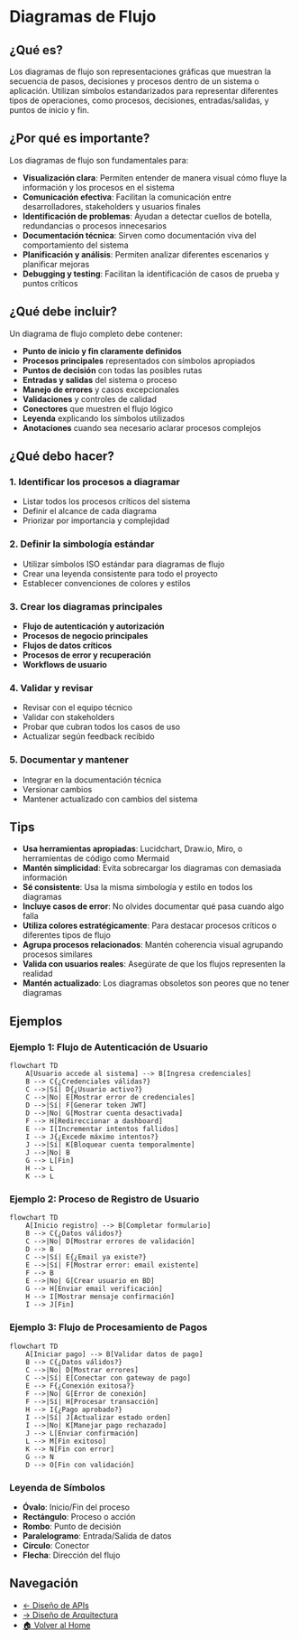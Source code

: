# Diagramas de Flujo

## ¿Qué es?

Los diagramas de flujo son representaciones gráficas que muestran la secuencia de pasos, decisiones y procesos dentro de un sistema o aplicación. Utilizan símbolos estandarizados para representar diferentes tipos de operaciones, como procesos, decisiones, entradas/salidas, y puntos de inicio y fin.

## ¿Por qué es importante?

Los diagramas de flujo son fundamentales para:

- **Visualización clara**: Permiten entender de manera visual cómo fluye la información y los procesos en el sistema
- **Comunicación efectiva**: Facilitan la comunicación entre desarrolladores, stakeholders y usuarios finales
- **Identificación de problemas**: Ayudan a detectar cuellos de botella, redundancias o procesos innecesarios
- **Documentación técnica**: Sirven como documentación viva del comportamiento del sistema
- **Planificación y análisis**: Permiten analizar diferentes escenarios y planificar mejoras
- **Debugging y testing**: Facilitan la identificación de casos de prueba y puntos críticos

## ¿Qué debe incluir?

Un diagrama de flujo completo debe contener:

- **Punto de inicio y fin claramente definidos**
- **Procesos principales** representados con símbolos apropiados
- **Puntos de decisión** con todas las posibles rutas
- **Entradas y salidas** del sistema o proceso
- **Manejo de errores** y casos excepcionales
- **Validaciones** y controles de calidad
- **Conectores** que muestren el flujo lógico
- **Leyenda** explicando los símbolos utilizados
- **Anotaciones** cuando sea necesario aclarar procesos complejos

## ¿Qué debo hacer?

### 1. Identificar los procesos a diagramar

- Listar todos los procesos críticos del sistema
- Definir el alcance de cada diagrama
- Priorizar por importancia y complejidad

### 2. Definir la simbología estándar

- Utilizar símbolos ISO estándar para diagramas de flujo
- Crear una leyenda consistente para todo el proyecto
- Establecer convenciones de colores y estilos

### 3. Crear los diagramas principales

- **Flujo de autenticación y autorización**
- **Procesos de negocio principales**
- **Flujos de datos críticos**
- **Procesos de error y recuperación**
- **Workflows de usuario**

### 4. Validar y revisar

- Revisar con el equipo técnico
- Validar con stakeholders
- Probar que cubran todos los casos de uso
- Actualizar según feedback recibido

### 5. Documentar y mantener

- Integrar en la documentación técnica
- Versionar cambios
- Mantener actualizado con cambios del sistema

## Tips

- **Usa herramientas apropiadas**: Lucidchart, Draw.io, Miro, o herramientas de código como Mermaid
- **Mantén simplicidad**: Evita sobrecargar los diagramas con demasiada información
- **Sé consistente**: Usa la misma simbología y estilo en todos los diagramas
- **Incluye casos de error**: No olvides documentar qué pasa cuando algo falla
- **Utiliza colores estratégicamente**: Para destacar procesos críticos o diferentes tipos de flujo
- **Agrupa procesos relacionados**: Mantén coherencia visual agrupando procesos similares
- **Valida con usuarios reales**: Asegúrate de que los flujos representen la realidad
- **Mantén actualizado**: Los diagramas obsoletos son peores que no tener diagramas

## Ejemplos

### Ejemplo 1: Flujo de Autenticación de Usuario

```mermaid
flowchart TD
    A[Usuario accede al sistema] --> B[Ingresa credenciales]
    B --> C{¿Credenciales válidas?}
    C -->|Sí| D{¿Usuario activo?}
    C -->|No| E[Mostrar error de credenciales]
    D -->|Sí| F[Generar token JWT]
    D -->|No| G[Mostrar cuenta desactivada]
    F --> H[Redireccionar a dashboard]
    E --> I[Incrementar intentos fallidos]
    I --> J{¿Excede máximo intentos?}
    J -->|Sí| K[Bloquear cuenta temporalmente]
    J -->|No| B
    G --> L[Fin]
    H --> L
    K --> L
```

### Ejemplo 2: Proceso de Registro de Usuario

```mermaid
flowchart TD
    A[Inicio registro] --> B[Completar formulario]
    B --> C{¿Datos válidos?}
    C -->|No| D[Mostrar errores de validación]
    D --> B
    C -->|Sí| E{¿Email ya existe?}
    E -->|Sí| F[Mostrar error: email existente]
    F --> B
    E -->|No| G[Crear usuario en BD]
    G --> H[Enviar email verificación]
    H --> I[Mostrar mensaje confirmación]
    I --> J[Fin]
```

### Ejemplo 3: Flujo de Procesamiento de Pagos

```mermaid
flowchart TD
    A[Iniciar pago] --> B[Validar datos de pago]
    B --> C{¿Datos válidos?}
    C -->|No| D[Mostrar errores]
    C -->|Sí| E[Conectar con gateway de pago]
    E --> F{¿Conexión exitosa?}
    F -->|No| G[Error de conexión]
    F -->|Sí| H[Procesar transacción]
    H --> I{¿Pago aprobado?}
    I -->|Sí| J[Actualizar estado orden]
    I -->|No| K[Manejar pago rechazado]
    J --> L[Enviar confirmación]
    L --> M[Fin exitoso]
    K --> N[Fin con error]
    G --> N
    D --> O[Fin con validación]
```

### Leyenda de Símbolos

- **Óvalo**: Inicio/Fin del proceso
- **Rectángulo**: Proceso o acción
- **Rombo**: Punto de decisión
- **Paralelogramo**: Entrada/Salida de datos
- **Círculo**: Conector
- **Flecha**: Dirección del flujo

## Navegación

- [← Diseño de APIs](./diseno-apis.md)
- [→ Diseño de Arquitectura](./diseno-arquitectura.md)
- [🏠 Volver al Home](../../README.md)
